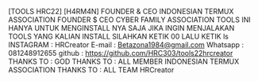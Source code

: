 [TOOLS HRC22] [H4RM4N]
FOUNDER & CEO INDONESIAN TERMUX ASSOCIATION
FOUNDER $ CEO CYBER FAMILY ASSOCIATION
TOOLS INI HANYA UNTUK MENGINSTALL NYA SAJA
JIKA INGIN MENJALAKAN TOOLS YANG KALIAN INSTALL
SILAHKAN KETIK 00 LALU KETIK ls
INSTAGRAM : HRCreator
E-mail    : Betazona1984@gmail.com
Whatsapp  : 081248912655
github    : https://github.com/HRC303/tools22hrcreator
THANKS TO : GOD
THANKS TO : ALL MEMBER INDONESIAN TERMUX ASSOCIATION
THANKS TO : ALL TEAM HRCreator 

